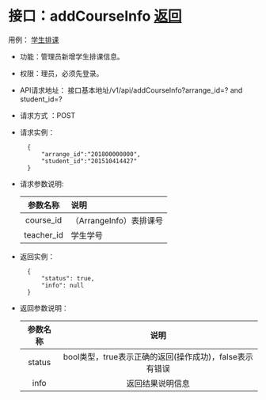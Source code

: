 # 接口：addCourseInfo  [返回](../README.md)
用例： [学生排课](../用例/学生排课.md)

- 功能：管理员新增学生排课信息。

- 权限：理员，必须先登录。

- API请求地址： 接口基本地址/v1/api/addCourseInfo?arrange_id=? and student_id=?

- 请求方式 ：POST

- 请求实例：

        {
            "arrange_id":"201800000000",
            "student_id":"201510414427"
        }

- 请求参数说明:

  |参数名称|说明|
  |:--:|:--|
  |course_id|（ArrangeInfo）表排课号|
  |teacher_id|学生学号|

- 返回实例：

        {
            "status": true,
            "info": null
        }

- 返回参数说明：

  |参数名称|说明|
  |:--:|:--:|
  |status|bool类型，true表示正确的返回(操作成功)，false表示有错误|
  |info|返回结果说明信息|
